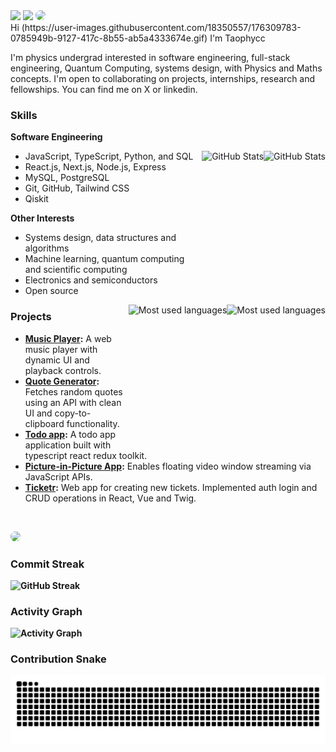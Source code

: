 <section>
  <a style="text-decoration: none;" href="https://github.com/taophycc">
    <img src="https://img.shields.io/github/followers/taophycc?logo=github&style=for-the-badge&logoColor=white&labelColor=131820&color=FFFFFF" />
  </a>
  <a style="text-decoration: none;" href="https://github.com/taophycc">
    <img src="https://img.shields.io/github/stars/taophycc?affiliations=OWNER%2CCOLLABORATOR&logo=github&style=for-the-badge&logoColor=white&labelColor=131820&color=FFFFFF" />
  </a>   
  <a style="text-decoration: none;" href="https://github.com/taophycc">
    <img style="border-radius:10px" src="https://hits.sh/github.com/taophycc/hits.svg?color=FFFFFF&labelColor=131820&style=for-the-badge&logo=stackblitz"/>
  </a>
</section>

<section>
  Hi (https://user-images.githubusercontent.com/18350557/176309783-0785949b-9127-417c-8b55-ab5a4333674e.gif) I'm Taophycc
  
  <p>
    I'm physics undergrad interested in software engineering, full-stack engineering, Quantum Computing, systems design, with Physics and Maths concepts.
    I'm open to collaborating on projects, internships, research and fellowships. You can find me on X or linkedin.
  </p>
</section>

<section>
  <h3>Skills</h3>
  <p><b>Software Engineering</b></p>
  <a href="#gh-dark-mode-only">
    <img align="right" src="https://github-readme-stats.vercel.app/api?username=taophycc&theme=dark&layout=compact&hide_border=true&bg_color=0D1117" height="220px" alt="GitHub Stats">
  </a>
  <a href="#gh-light-mode-only">
    <img align="right" src="https://github-readme-stats.vercel.app/api?username=taophycc&theme=light&layout=compact&hide_border=true&title_color=131820" height="220px" alt="GitHub Stats">
  </a>
  <ul>
    <li>JavaScript, TypeScript, Python, and SQL</li>
    <li>React.js, Next.js, Node.js, Express</li>
    <li>MySQL, PostgreSQL</li>
    <li>Git, GitHub, Tailwind CSS</li>
    <li>Qiskit</li>
  </ul>

  <p><b>Other Interests</b></p>
  <ul>
    <li>Systems design, data structures and algorithms</li>
    <li>Machine learning, quantum computing and scientific computing</li>
    <li>Electronics and semiconductors</li>
    <li>Open source</li>
  </ul>

  <a href="#gh-dark-mode-only">
    <img align="right" src="https://github-readme-stats.vercel.app/api/top-langs/?username=taophycc&langs_count=10&v=174&theme=dark&layout=compact&hide_border=true&bg_color=0D1117" height="220px" alt="Most used languages">
  </a>
  <a href="#gh-light-mode-only">
    <img align="right" src="https://github-readme-stats.vercel.app/api/top-langs/?username=taophycc&langs_count=10&v=174&theme=light&layout=compact&hide_border=true&title_color=131820" height="220px" alt="Most used languages">
  </a>
</section>

<section>
  <h3>Projects</h3>
  <ul>
    <li>
      <b><a href="https://github.com/taophycc/music-player">Music Player</a>:</b> A web music player with dynamic UI and playback controls.
    </li>
    <li>
      <b><a href="https://github.com/taophycc/quote-generator">Quote Generator</a>:</b> Fetches random quotes using an API with clean UI and copy-to-clipboard functionality.
    </li>
    <li>
      <b><a href="https://github.com/Taophycc/Todo-app">Todo app</a>:</b> A todo app application built with typescript react redux toolkit.
    </li>
    <li>
      <b><a href="https://github.com/taophycc/picture-in-picture">Picture-in-Picture App</a>:</b> Enables floating video window streaming via JavaScript APIs.
    </li>
    <li>
      <b><a href=https://github.com/Taophycc/Ticketr-React-">Ticketr</a>:</b> Web app for creating new tickets. Implemented auth login and CRUD operations in React, Vue and Twig.
    </li>
  </ul>
</section>

<br/>
<p> 
  <b @taophyc_ on X</b>
</p>
    
 </a>   
    <a style="text-decoration: none;" href="https://github.com/dev-xero">
    <img style="border-radius:10px" src="https://hits.sh/github.com/dev-xero/hits.svg?color=FFFFFF&labelColor=131820&style=for-the-badge&logo=stackblitz&label=this%20many%20people%20viewed%20this%20page"/>
  </a>

### Commit Streak
![GitHub Streak](https://streak-stats.demolab.com?user=Taophycc&background=0a0f1c&ring=58a6ff&fire=58a6ff&currStreakLabel=ffffff&hide_border=true&sideNums=c9d1d9&currStreakNum=ffffff&sideLabels=c9d1d9&dates=8b949e)

### Activity Graph
![Activity Graph](https://github-readme-activity-graph.vercel.app/graph?username=taophycc&bg_color=0a0f1c&color=ffffff&line=3382ed&point=ffffff&area=true&hide_border=true&custom_title=GitHub%20Commits%20Graph)

### Contribution Snake
![GitHub Snake](https://github.com/Taophycc/Taophycc/blob/output/snake.svg)
